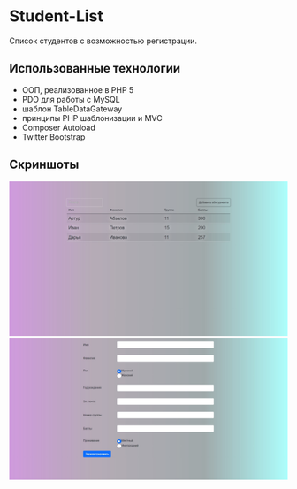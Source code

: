 # Student-List
Cписок студентов с возможностью регистрации.

## Использованные технологии
-	ООП, реализованное в PHP 5
-	PDO для работы с MySQL
-	шаблон TableDataGateway
-	принципы PHP шаблонизации и MVC
-	Composer Autoload
-	Twitter Bootstrap

## Скриншоты
![Список абитуриентов](https://github.com/archBullet/StudentsList/blob/master/preview/perv1.jpg)
![Форма добавления абитуриента](https://github.com/archBullet/StudentsList/blob/master/preview/perv2.jpg)
